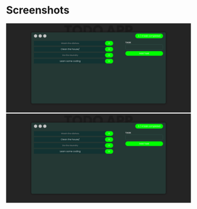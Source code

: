 # Screenshots

![alt text](https://github.com/enangit/todo-1/blob/main/src/assets/ss-1.png)
![alt text](https://github.com/enangit/todo-1/blob/main/src/assets/ss-2.png)
